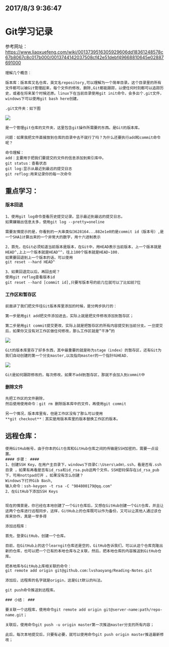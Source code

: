 ## 2017/8/3 9:36:47  ##
# Git学习记录 #
参考网址：https://www.liaoxuefeng.com/wiki/0013739516305929606dd18361248578c67b8067c8c017b000/0013744142037508cf42e51debf49668810645e02887691000

	理解几个概念：
	
	版本库：版本库又名仓库，英文名repository,可以理解为一个简单目录。这个目录里的所有文件都可以被Git管理起来，每个文件的修改、删除,Git都能跟踪，以便任何时刻都可以追踪历史，或者在将来某个时候还原。linux下在当前目录使用git init命令，会多出个.git文件，windows下可以使用git bash here创建。
	
	.git文件夹：如下图
![](http://i.imgur.com/BUP0vMj.png)
	
	是一个管理git仓库的文件夹，这里包含git操作所需要的东西。是Git的版本库。
	
	问题：如果我把文件直接放到仓库的目录中去不就行了吗？为什么还要执行add和commit命令呢？
	
	命令理解：
	add：主要用于把我们要提交的文件的信息添加到索引库中。
	git status：查看状态
	git log:显示从最近到最远的提交日志
	git reflog:用来记录你的每一次命令

## 重点学习： ##
#### 版本回退 ####
	
	1、使用git log命令查看历史提交记录。显示最近到最远的提交日志。
	如果嫌输出信息太多，使用git log --pretty=oneline
	
	需要友情提示的是，你看到的一大串类似3628164...882e1e0的是commit id（版本号）,是一个SHA1计算出来的一个非常大的数字，用十六进制表示
	
	2、首先，在Git必须知道当前版本是版本，在Git中，用HEAD表示当前版本，上一个版本就是HEAD^,上上一个版本就是HEAD^^，往上100个版本就是HEAD~100.
	如果要回退到上一个版本的话，可以使用
	git reset --hard HEAD^
	
	3、如果回退完以后，再回去呢？
	使用git reflog查看版本id
	git reset --hard [commit id],只要写版本号的前几位就可以了比如前7位

#### 工作区和暂存区 ####

	前面讲了我们把文件往Git版本库里添加的时候，是分两步执行的：

	第一步是用git add把文件添加进去，实际上就是把文件修改添加到暂存区；

	第二步是用git commit提交更改，实际上就是把暂存区的所有内容提交到当前分支。一旦提交后，如果你又没有对工作区做任何修改，那么工作区就是“干净”的
![](http://i.imgur.com/Ujud1sC.jpg)
	
	Git的版本库里存了好多东西，其中最重要的就是称为stage（index）的暂存区，还有Git为我们自动创建的第一个分支master,以及指向master的一个指针叫HEAD.
![](http://i.imgur.com/5ts5Kct.jpg)
	
	Git是如何跟踪修改的，每次修改，如果不add到暂存区，那就不会加入到commit中
	
#### 删除文件 ####
	
	先把工作区的文件删除，
	然后使用使用命令：git rm 删除版本库中的文件，再使用git commit
	
	另一个情况，版本库里有，但是工作区没有了那么可以使用
	**git checkout**：其实是用版本库里的版本替换工作区的版本。
	
## 远程仓库： ##
	
	使用GitHub帐号，由于你本的Git仓库和GitHub仓库之间的传输是SSH加密的，需要一点设置。
	#### 步骤： ####
	1、创建SSH Key。在用户主目录下，windows下目录C:\Users\adm\.ssh，看是否有.ssh目录 ，如果有再看是否有id_rsa和id_rsa.pub这两个文件。SSH密码保存在id_rsa_pub下，可用nottpad打开 。如果没有怎么创建？
	Windows下打开Gib Bash,
	输入命令：ssh-keygen -t rsa -C "984800179@qq.com"
	2、在GitHub下添加SSH Keys
	
	
	现在的情景是，你已经在本地创建了一个Git仓库后，又想在GitHub创建一个Git仓库，并且让这两个仓库进行远程同步，这样，GitHub上的仓库既可以作为备份，又可以让其他人通过该仓库来协作，真是一举多得
	
	添加远程库：
	
	首先，登录GitHub，创建一个仓库。
	
	目前，在GitHub上的这个learngit仓库还是空的，GitHub告诉我们，可以从这个仓库克隆出新的仓库，也可以把一个已有的本地仓库与之关联，然后，把本地仓库的内容推送到GitHub仓库。
	
	把本地库与GitHub上库相关联的命令：
	git remote add origin git@github.com:lvshaoyang/Reading-Notes.git
	
	添加后，远程库的名字就是origin，这是Git默认的叫法。
	
	git push命令推送到远程库。
	
	### 小结： ###
	
	要关联一个远程库，使用命令git remote add origin git@server-name:path/repo-name.git；

	关联后，使用命令git push -u origin master第一次推送master分支的所有内容；

	此后，每次本地提交后，只要有必要，就可以使用命令git push origin master推送最新修改；